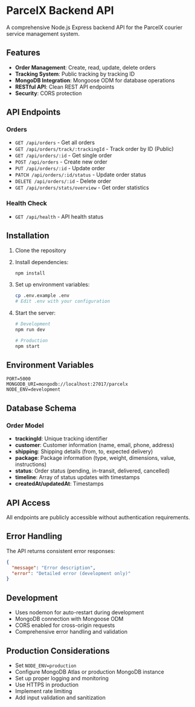 # ParcelX Backend API

A comprehensive Node.js Express backend API for the ParcelX courier service management system.

## Features

- **Order Management**: Create, read, update, delete orders
- **Tracking System**: Public tracking by tracking ID
- **MongoDB Integration**: Mongoose ODM for database operations
- **RESTful API**: Clean REST API endpoints
- **Security**: CORS protection

## API Endpoints

### Orders
- `GET /api/orders` - Get all orders
- `GET /api/orders/track/:trackingId` - Track order by ID (Public)
- `GET /api/orders/:id` - Get single order
- `POST /api/orders` - Create new order
- `PUT /api/orders/:id` - Update order
- `PATCH /api/orders/:id/status` - Update order status
- `DELETE /api/orders/:id` - Delete order
- `GET /api/orders/stats/overview` - Get order statistics

### Health Check
- `GET /api/health` - API health status

## Installation

1. Clone the repository
2. Install dependencies:
   ```bash
   npm install
   ```

3. Set up environment variables:
   ```bash
   cp .env.example .env
   # Edit .env with your configuration
   ```

4. Start the server:
   ```bash
   # Development
   npm run dev
   
   # Production
   npm start
   ```

## Environment Variables

```env
PORT=5000
MONGODB_URI=mongodb://localhost:27017/parcelx
NODE_ENV=development
```

## Database Schema

### Order Model
- **trackingId**: Unique tracking identifier
- **customer**: Customer information (name, email, phone, address)
- **shipping**: Shipping details (from, to, expected delivery)
- **package**: Package information (type, weight, dimensions, value, instructions)
- **status**: Order status (pending, in-transit, delivered, cancelled)
- **timeline**: Array of status updates with timestamps
- **createdAt/updatedAt**: Timestamps

## API Access

All endpoints are publicly accessible without authentication requirements.

## Error Handling

The API returns consistent error responses:

```json
{
  "message": "Error description",
  "error": "Detailed error (development only)"
}
```

## Development

- Uses nodemon for auto-restart during development
- MongoDB connection with Mongoose ODM
- CORS enabled for cross-origin requests
- Comprehensive error handling and validation

## Production Considerations

- Set `NODE_ENV=production`
- Configure MongoDB Atlas or production MongoDB instance
- Set up proper logging and monitoring
- Use HTTPS in production
- Implement rate limiting
- Add input validation and sanitization
